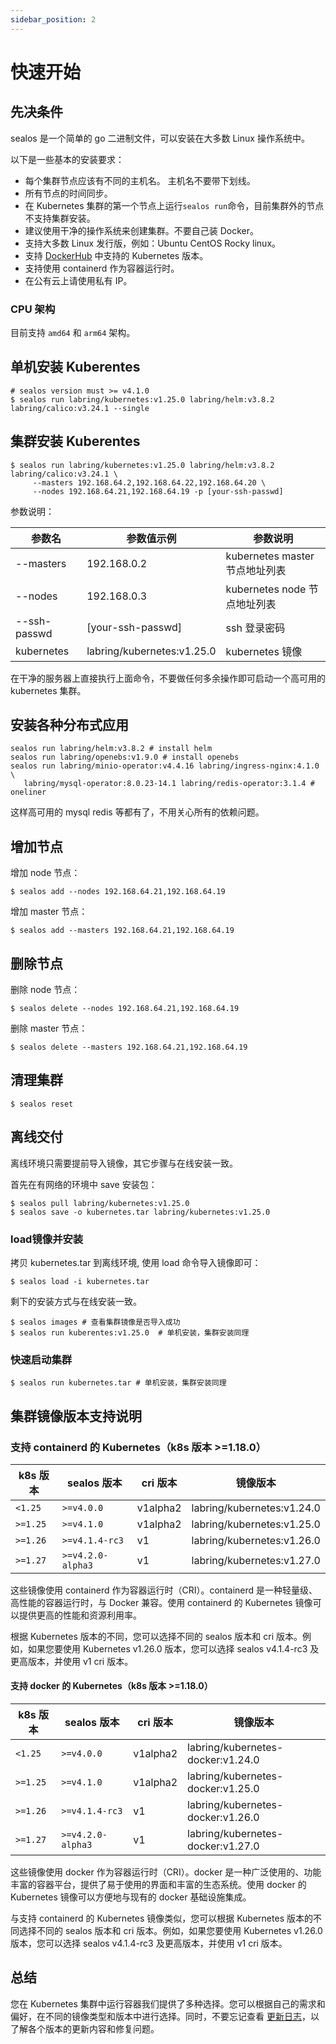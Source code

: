 ```yaml
---
sidebar_position: 2
---
```


# 快速开始

## 先决条件 

sealos 是一个简单的 go 二进制文件，可以安装在大多数 Linux 操作系统中。

以下是一些基本的安装要求： 

- 每个集群节点应该有不同的主机名。 主机名不要带下划线。
- 所有节点的时间同步。 
- 在 Kubernetes 集群的第一个节点上运行`sealos run`命令，目前集群外的节点不支持集群安装。 
- 建议使用干净的操作系统来创建集群。不要自己装 Docker。
- 支持大多数 Linux 发行版，例如：Ubuntu CentOS Rocky linux。 
- 支持 [DockerHub](https://hub.docker.com/r/labring/kubernetes/tags) 中支持的 Kubernetes 版本。 
- 支持使用 containerd 作为容器运行时。
- 在公有云上请使用私有 IP。

### CPU 架构  

目前支持 `amd64` 和 `arm64` 架构。


## 单机安装 Kuberentes

```shell
# sealos version must >= v4.1.0
$ sealos run labring/kubernetes:v1.25.0 labring/helm:v3.8.2 labring/calico:v3.24.1 --single
```

## 集群安装 Kuberentes

```shell
$ sealos run labring/kubernetes:v1.25.0 labring/helm:v3.8.2 labring/calico:v3.24.1 \
     --masters 192.168.64.2,192.168.64.22,192.168.64.20 \
     --nodes 192.168.64.21,192.168.64.19 -p [your-ssh-passwd]
```

参数说明：

| 参数名 | 参数值示例 | 参数说明 |
| --- | --- | --- |
| --masters |  192.168.0.2 | kubernetes master 节点地址列表 |
| --nodes | 192.168.0.3 | kubernetes node 节点地址列表 |
| --ssh-passwd | [your-ssh-passwd] | ssh 登录密码 |
|kubernetes | labring/kubernetes:v1.25.0 | kubernetes 镜像 |

在干净的服务器上直接执行上面命令，不要做任何多余操作即可启动一个高可用的 kubernetes 集群。

## 安装各种分布式应用

```shell
sealos run labring/helm:v3.8.2 # install helm
sealos run labring/openebs:v1.9.0 # install openebs
sealos run labring/minio-operator:v4.4.16 labring/ingress-nginx:4.1.0 \
   labring/mysql-operator:8.0.23-14.1 labring/redis-operator:3.1.4 # oneliner
```

这样高可用的 mysql redis 等都有了，不用关心所有的依赖问题。

## 增加节点

增加 node 节点：
```shell
$ sealos add --nodes 192.168.64.21,192.168.64.19 
```

增加 master 节点：
```shell
$ sealos add --masters 192.168.64.21,192.168.64.19 
```

## 删除节点

删除 node 节点：
```shell
$ sealos delete --nodes 192.168.64.21,192.168.64.19 
```

删除 master 节点：
```shell
$ sealos delete --masters 192.168.64.21,192.168.64.19  
```

## 清理集群

```shell
$ sealos reset
```



## 离线交付

离线环境只需要提前导入镜像，其它步骤与在线安装一致。

首先在有网络的环境中 save 安装包：
```shell
$ sealos pull labring/kubernetes:v1.25.0
$ sealos save -o kubernetes.tar labring/kubernetes:v1.25.0
```
### load镜像并安装

拷贝 kubernetes.tar 到离线环境, 使用 load 命令导入镜像即可：

```shell
$ sealos load -i kubernetes.tar
```

剩下的安装方式与在线安装一致。
```shell
$ sealos images # 查看集群镜像是否导入成功
$ sealos run kuberentes:v1.25.0  # 单机安装，集群安装同理
```

### 快速启动集群

```shell
$ sealos run kubernetes.tar # 单机安装，集群安装同理
```



## 集群镜像版本支持说明

### 支持 containerd 的 Kubernetes（k8s 版本 >=1.18.0）

| k8s 版本 | sealos 版本       | cri 版本 | 镜像版本                   |
| -------- | ----------------- | -------- | -------------------------- |
| `<1.25`  | `>=v4.0.0`        | v1alpha2 | labring/kubernetes:v1.24.0 |
| `>=1.25` | `>=v4.1.0`        | v1alpha2 | labring/kubernetes:v1.25.0 |
| `>=1.26` | `>=v4.1.4-rc3`    | v1       | labring/kubernetes:v1.26.0 |
| `>=1.27` | `>=v4.2.0-alpha3` | v1       | labring/kubernetes:v1.27.0 |

这些镜像使用 containerd 作为容器运行时（CRI）。containerd 是一种轻量级、高性能的容器运行时，与 Docker 兼容。使用 containerd 的 Kubernetes 镜像可以提供更高的性能和资源利用率。

根据 Kubernetes 版本的不同，您可以选择不同的 sealos 版本和 cri 版本。例如，如果您要使用 Kubernetes v1.26.0 版本，您可以选择 sealos v4.1.4-rc3 及更高版本，并使用 v1 cri 版本。

#### 支持 docker 的 Kubernetes（k8s 版本 >=1.18.0）

| k8s 版本 | sealos 版本       | cri 版本 | 镜像版本                          |
| -------- | ----------------- | -------- | --------------------------------- |
| `<1.25`  | `>=v4.0.0`        | v1alpha2 | labring/kubernetes-docker:v1.24.0 |
| `>=1.25` | `>=v4.1.0`        | v1alpha2 | labring/kubernetes-docker:v1.25.0 |
| `>=1.26` | `>=v4.1.4-rc3`    | v1       | labring/kubernetes-docker:v1.26.0 |
| `>=1.27` | `>=v4.2.0-alpha3` | v1       | labring/kubernetes-docker:v1.27.0 |

这些镜像使用 docker 作为容器运行时（CRI）。docker 是一种广泛使用的、功能丰富的容器平台，提供了易于使用的界面和丰富的生态系统。使用 docker 的 Kubernetes 镜像可以方便地与现有的 docker 基础设施集成。

与支持 containerd 的 Kubernetes 镜像类似，您可以根据 Kubernetes 版本的不同选择不同的 sealos 版本和 cri 版本。例如，如果您要使用 Kubernetes v1.26.0 版本，您可以选择 sealos v4.1.4-rc3 及更高版本，并使用 v1 cri 版本。

## 总结

您在 Kubernetes 集群中运行容器我们提供了多种选择。您可以根据自己的需求和偏好，在不同的镜像类型和版本中进行选择。同时，不要忘记查看 [更新日志](https://github.com/labring/sealos/blob/main/CHANGELOG/CHANGELOG.md)，以了解各个版本的更新内容和修复问题。
